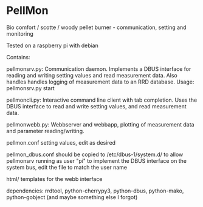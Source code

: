 PellMon
=======

Bio comfort / scotte / woody pellet burner - communication, setting and monitoring

Tested on a raspberry pi with debian


Contains: 

pellmonsrv.py:
Communication daemon. Implements a DBUS interface for reading and writing setting values and read measurement data. Also handles handles logging of measurement data to an RRD database. Usage: pellmonsrv.py start

pellmoncli.py:
Interactive command line client with tab completion. Uses the DBUS interface to read and write setting values, and read measurement data. 

pellmonwebb.py:
Webbserver and webbapp, plotting of measurement data and parameter reading/writing.

pellmon.conf
setting values, edit as desired

pellmon_dbus.conf
should be copied to /etc/dbus-1/system.d/ to allow pellmonsrv running as user "pi" to implement the DBUS interface on the system bus, edit the file to match the user name

html/
templates for the webb interface

dependencies:
rrdtool, python-cherrypy3, python-dbus, python-mako, python-gobject
(and maybe something else I forgot)


